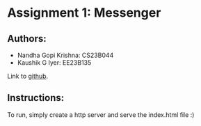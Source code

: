 # Assignment 1: Messenger

## Authors:
- Nandha Gopi Krishna: CS23B044
- Kaushik G Iyer: EE23B135

Link to [github](https://github.com/nandhagk/EE5150/tree/main/e-messenger).

## Instructions:
To run, simply create a http server and serve the index.html file :)

